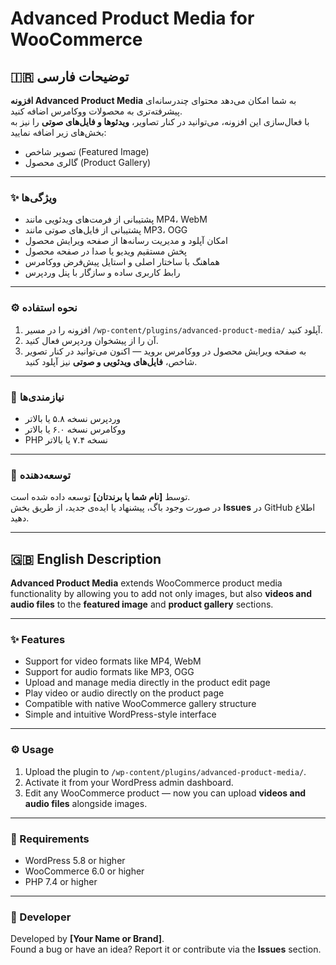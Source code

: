 # Advanced Product Media for WooCommerce

## 🇮🇷 توضیحات فارسی

**افزونه Advanced Product Media** به شما امکان می‌دهد محتوای چندرسانه‌ای پیشرفته‌تری به محصولات ووکامرس اضافه کنید.  
با فعال‌سازی این افزونه، می‌توانید در کنار تصاویر، **ویدئوها و فایل‌های صوتی** را نیز به بخش‌های زیر اضافه نمایید:

- تصویر شاخص (Featured Image)  
- گالری محصول (Product Gallery)

---

### ✨ ویژگی‌ها
- پشتیبانی از فرمت‌های ویدئویی مانند MP4، WebM  
- پشتیبانی از فایل‌های صوتی مانند MP3، OGG  
- امکان آپلود و مدیریت رسانه‌ها از صفحه ویرایش محصول  
- پخش مستقیم ویدیو یا صدا در صفحه محصول  
- هماهنگ با ساختار اصلی و استایل پیش‌فرض ووکامرس  
- رابط کاربری ساده و سازگار با پنل وردپرس  

---

### ⚙️ نحوه استفاده
1. افزونه را در مسیر `/wp-content/plugins/advanced-product-media/` آپلود کنید.  
2. آن را از پیشخوان وردپرس فعال کنید.  
3. به صفحه ویرایش محصول در ووکامرس بروید — اکنون می‌توانید در کنار تصویر شاخص، **فایل‌های ویدئویی و صوتی** نیز آپلود کنید.

---

### 🚀 نیازمندی‌ها
- وردپرس نسخه ۵.۸ یا بالاتر  
- ووکامرس نسخه ۶.۰ یا بالاتر  
- PHP نسخه ۷.۴ یا بالاتر  

---

### 🧩 توسعه‌دهنده
توسط **[نام شما یا برندتان]** توسعه داده شده است.  
در صورت وجود باگ، پیشنهاد یا ایده‌ی جدید، از طریق بخش **Issues** در GitHub اطلاع دهید.

---

## 🇬🇧 English Description

**Advanced Product Media** extends WooCommerce product media functionality by allowing you to add not only images, but also **videos and audio files** to the **featured image** and **product gallery** sections.

---

### ✨ Features
- Support for video formats like MP4, WebM  
- Support for audio formats like MP3, OGG  
- Upload and manage media directly in the product edit page  
- Play video or audio directly on the product page  
- Compatible with native WooCommerce gallery structure  
- Simple and intuitive WordPress-style interface

---

### ⚙️ Usage
1. Upload the plugin to `/wp-content/plugins/advanced-product-media/`.  
2. Activate it from your WordPress admin dashboard.  
3. Edit any WooCommerce product — now you can upload **videos and audio files** alongside images.

---

### 🚀 Requirements
- WordPress 5.8 or higher  
- WooCommerce 6.0 or higher  
- PHP 7.4 or higher

---

### 🧩 Developer
Developed by **[Your Name or Brand]**.  
Found a bug or have an idea? Report it or contribute via the **Issues** section.
